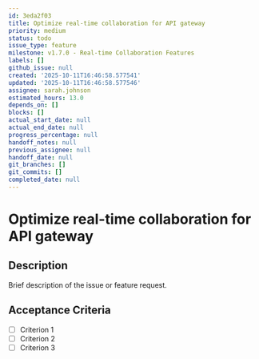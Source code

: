 ```yaml
---
id: 3eda2f03
title: Optimize real-time collaboration for API gateway
priority: medium
status: todo
issue_type: feature
milestone: v1.7.0 - Real-time Collaboration Features
labels: []
github_issue: null
created: '2025-10-11T16:46:58.577541'
updated: '2025-10-11T16:46:58.577546'
assignee: sarah.johnson
estimated_hours: 13.0
depends_on: []
blocks: []
actual_start_date: null
actual_end_date: null
progress_percentage: null
handoff_notes: null
previous_assignee: null
handoff_date: null
git_branches: []
git_commits: []
completed_date: null
---
```


# Optimize real-time collaboration for API gateway

## Description

Brief description of the issue or feature request.

## Acceptance Criteria

- [ ] Criterion 1
- [ ] Criterion 2
- [ ] Criterion 3